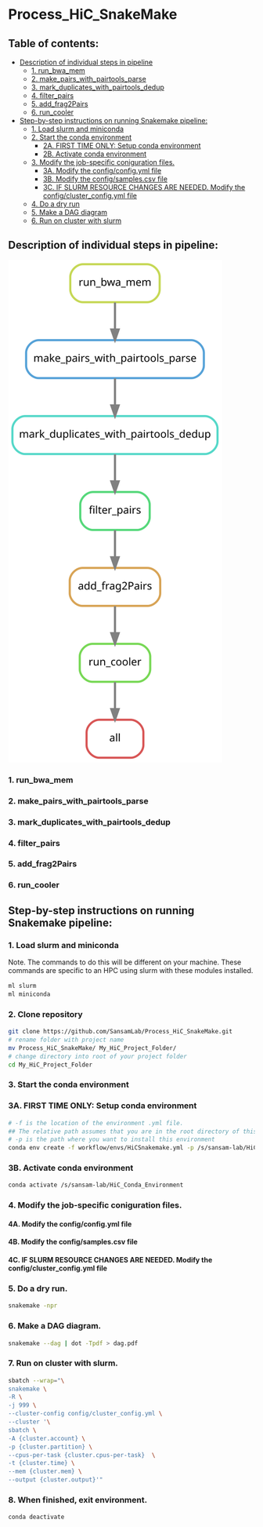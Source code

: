 # Process_HiC_SnakeMake
 
## Table of contents:
* [Description of individual steps in pipeline](https://github.com/SansamLab/Process_HiC_SnakeMake/edit/main/README.md#description-of-individual-steps-in-pipeline)
  * [1.  run_bwa_mem](https://github.com/SansamLab/Process_HiC_SnakeMake/blob/main/README.md#1--run_bwa_mem)
  * [2.  make_pairs_with_pairtools_parse](https://github.com/SansamLab/Process_HiC_SnakeMake/blob/main/README.md#2--make_pairs_with_pairtools_parse)
  * [3.  mark_duplicates_with_pairtools_dedup](https://github.com/SansamLab/Process_HiC_SnakeMake/blob/main/README.md#3--mark_duplicates_with_pairtools_dedup)
  * [4.  filter_pairs](https://github.com/SansamLab/Process_HiC_SnakeMake/blob/main/README.md#4--filter_pairs)
  * [5.  add_frag2Pairs](https://github.com/SansamLab/Process_HiC_SnakeMake/blob/main/README.md#5--add_frag2pairs)
  * [6.  run_cooler](https://github.com/SansamLab/Process_HiC_SnakeMake/blob/main/README.md#6--run_cooler)
* [Step-by-step instructions on running Snakemake pipeline:](https://github.com/SansamLab/Process_HiC_SnakeMake/blob/main/README.md#step-by-step-instructions-on-running-snakemake-pipeline)
  * [1.  Load slurm and miniconda](https://github.com/SansamLab/Process_HiC_SnakeMake/blob/main/README.md#1--load-slurm-and-miniconda)
  * [2.  Start the conda environment](https://github.com/SansamLab/Process_HiC_SnakeMake/blob/main/README.md#2--start-the-conda-environment)
    * [2A.  FIRST TIME ONLY:  Setup conda environment](https://github.com/SansamLab/Process_HiC_SnakeMake/blob/main/README.md#2a--first-time-only--setup-conda-environment)
    * [2B.  Activate conda environment](https://github.com/SansamLab/Process_HiC_SnakeMake/blob/main/README.md#2b--activate-conda-environment)
  * [3.  Modify the job-specific coniguration files.](https://github.com/SansamLab/Process_HiC_SnakeMake/blob/main/README.md#3--modify-the-job-specific-coniguration-files)
    * [3A.  Modify the config/config.yml file](https://github.com/SansamLab/Process_HiC_SnakeMake/blob/main/README.md#3a--modify-the-configconfigyml-file)
    * [3B.  Modify the config/samples.csv file](https://github.com/SansamLab/Process_HiC_SnakeMake/blob/main/README.md#3b--modify-the-configsamplescsv-file)
    * [3C.  IF SLURM RESOURCE CHANGES ARE NEEDED. Modify the config/cluster_config.yml file](https://github.com/SansamLab/Process_HiC_SnakeMake/blob/main/README.md#3c--if-slurm-resource-changes-are-needed-modify-the-configcluster_configyml-file)
  * [4.  Do a dry run](https://github.com/SansamLab/Process_HiC_SnakeMake/blob/main/README.md#4--do-a-dry-run)
  * [5.  Make a DAG diagram](https://github.com/SansamLab/Process_HiC_SnakeMake/blob/main/README.md#5--make-a-dag-diagram)
  * [6.  Run on cluster with slurm](https://github.com/SansamLab/Process_HiC_SnakeMake/blob/main/README.md#6--run-on-cluster-with-slurm)

## Description of individual steps in pipeline:
![DAG of Pipeline](dag.svg)

### 1.  run_bwa_mem
### 2.  make_pairs_with_pairtools_parse
### 3.  mark_duplicates_with_pairtools_dedup
### 4.  filter_pairs
### 5.  add_frag2Pairs
### 6.  run_cooler

## Step-by-step instructions on running Snakemake pipeline:

### 1.  Load slurm and miniconda
Note. The commands to do this will be different on your machine. These commands are specific to an HPC using slurm with these modules installed.

```bash
ml slurm
ml miniconda
```
### 2.  Clone repository
```bash
git clone https://github.com/SansamLab/Process_HiC_SnakeMake.git
# rename folder with project name
mv Process_HiC_SnakeMake/ My_HiC_Project_Folder/
# change directory into root of your project folder
cd My_HiC_Project_Folder
```
### 3.  Start the conda environment
### 3A.  FIRST TIME ONLY:  Setup conda environment
```bash
# -f is the location of the environment .yml file. 
## The relative path assumes that you are in the root directory of this repository.
# -p is the path where you want to install this environment
conda env create -f workflow/envs/HiCSnakemake.yml -p /s/sansam-lab/HiC_Conda_Environment 
```

### 3B.  Activate conda environment
```bash
conda activate /s/sansam-lab/HiC_Conda_Environment
```

### 4.  Modify the job-specific coniguration files.
#### 4A.  Modify the config/config.yml file

#### 4B.  Modify the config/samples.csv file

#### 4C.  IF SLURM RESOURCE CHANGES ARE NEEDED. Modify the config/cluster_config.yml file


### 5.  Do a dry run.
```bash
snakemake -npr
```

### 6.  Make a DAG diagram.
```bash
snakemake --dag | dot -Tpdf > dag.pdf
```

### 7.  Run on cluster with slurm.
```bash
sbatch --wrap="\
snakemake \
-R \
-j 999 \
--cluster-config config/cluster_config.yml \
--cluster '\
sbatch \
-A {cluster.account} \
-p {cluster.partition} \
--cpus-per-task {cluster.cpus-per-task}  \
-t {cluster.time} \
--mem {cluster.mem} \
--output {cluster.output}'"
```

### 8.  When finished, exit environment.
```bash
conda deactivate
```
